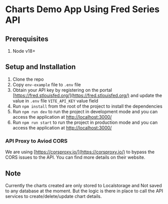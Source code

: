 # Charts Demo App Using Fred Series API

## Prerequisites

1. Node v18+

## Setup and Installation

1. Clone the repo
2. Copy `env-example` file to `.env` file
3. Obtain your API key by registering on the portal [https://fred.stlouisfed.org/](https://fred.stlouisfed.org/) and update the value in `.env` file `VITE_API_KEY` value field
4. Run `npm install` from the root of the project to install the dependencies
5. Run `npm run dev` to run the project in development mode and you can access the application at [http://localhost:3000/](http://localhost:3000/)
6. Run `npm run start` to run the project in production mode and you can access the application at [http://localhost:3000/](http://localhost:3000/)

### API Proxy to Aviod CORS

We are using [https://corsproxy.io/](https://corsproxy.io/) to bypass the CORS issues to the API. You can find more details on their website.

## Note

Currently the charts created are only stored to Localstorage and Not saved to any database at the moment. But the logic is there in place to call the API services to create/delete/update chart details.